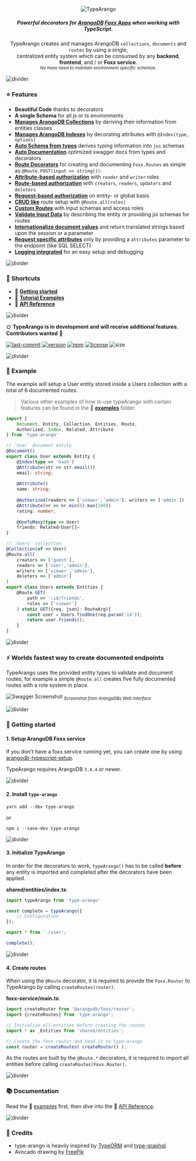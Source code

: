 <p align="center">
  <img src="./assets/logo.png" alt="TypeArango" />
</p>

<h5 align="center">
    Powerful decorators for <a href="https://www.arangodb.com">ArangoDB</a> <a href="https://docs.arangodb.com/3.4/Manual/Foxx/">Foxx Apps</a> when working with TypeScript.
</h5>

<p align="center">
	TypeArango creates and manages ArangoDB <code>collections</code>, <code>documents</code> and <code>routes</code> by using a single,<br/>centralized entity system which can be consumed by any <strong>backend</strong>, 
	<strong>frontend</strong>, and / or <strong>Foxx service</strong>.<br/><sub><i>No more need to maintain environment specific schemas.</i></sub>
</p>

![divider](./assets/divider.png)

### ⭐ Features
- **Beautiful Code** thanks to decorators
- **A single Schema** for all js or ts environments
- **[Manages ArangoDB Collections](./API.md#collectionofdocument-options)** by deriving their information from entities classes
- **[Manages ArangoDB Indexes](./API.md#indextype-options)** by decorating attributes with `@Index(type, options)`
- **[Auto Schema from types](./API.md#-en-hanced-joi)** derives typing information into `joi` schemas
- **[Auto Documentation](#-worlds-fastest-way-to-create-documented-endpoints)** optimized swagger docs from types and decorators
- **[Route Decorators](./API.md#route--get-post-put-patch--delete)** for creating and documenting `Foxx.Routes` as simple as `@Route.POST(input => string())`.
- **[Attribute-based authorization](./examples/2-roles)** with `reader` and `writer` roles
- **[Route-based authorization](./API.md#routeenablecreators-readers-updaters-deleters)** with `creators`, `readers`, `updaters` and `deleters`
- **[Request-based authorization](./API.md#routeauthfunct)** on entity- or global basis
- **[CRUD like](./API.md#crud-like)** route setup with `@Route.all(roles)`
- **[Custom Routes](./API.md#route--get-post-put-patch--delete)** with input schemas and access roles
- **[Validate Input Data](./API.md#attributeschema-readers-writers)** by describing the entity or providing joi schemas for routes
- **[Internationalize document values](./API.md#-typesi18n)** and return translated strings based upon the session or a parameter
- **[Request specific attributes](./API.md#route--get-post-put-patch--delete)** only by providing a `attributes` parameter to the endpoint (like SQL SELECT)
- **[Logging integrated](./API.md#-configuration)** for an easy setup and debugging

![divider](./assets/divider.small.png)

### 💨 Shortcuts
- 🛫 **[Getting started](#-getting-started)**
- 📘 **[Tutorial Examples](./examples)**
- 📗 **[API Reference](./API.md)**

![divider](./assets/divider.small.png)

🌞 **TypeArango is in development and will receive additional features.** **Contributors wanted** 🙋

[![last-commit][github-last-commit]][github-last-commit-url]
[![version][github-version]][github-version-url]
[![npm][npm-badge]][npm-badge-url]
[![license][npm-license]][npm-license-url]
![size][shields-size]

![divider](./assets/divider.png)

### 📝 Example

The example will setup a User entity stored inside a Users collection with a total of 6 documented routes.

> Various other examples of how to use typeArango with certain features can be found in the 📘 **[examples](./examples)** folder.

```ts
import {
    Document, Entity, Collection, Entities, Route,
    Authorized, Index, Related, Attribute
} from 'type-arango'

// `User` document entity
@Document()
export class User extends Entity {
    @Index(type => 'hash')
    @Attribute(str => str.email())
    email: string;
    
    @Attribute()
    name: string;
    
    @Authorized(readers => ['viewer','admin'], writers => ['admin'])
    @Attribute(nr => nr.min(0).max(100))
    rating: number;
    
    @OneToMany(type => User)
    friends: Related<User[]>
}

// `Users` collection
@Collection(of => User)
@Route.all(
    creators => ['guest'],
    readers => ['user','admin'],
    writers => ['viewer','admin'],
    deleters => ['admin']
)
export class Users extends Entities {
    @Route.GET(
        path => ':id/friends',
        roles => ['viewer']
    ) static GET({req, json}: RouteArg){
        const user = Users.findOne(req.param('id'));
        return user.friends();
    }
}
```

![divider](./assets/divider.png)

### ⚡ Worlds fastest way to create documented endpoints

TypeArango uses the provided entity types to validate and document routes, for example a simple `@Route.all` creates five fully documented routes with a role system in place. 

![Swagger Screenshot](./assets/swagger.screen.png)
<sub>*Screenshot from ArangoDBs Web Interface*</sub>

![divider](./assets/divider.png)

### 🛫 Getting started

#### 1. Setup ArangoDB Foxx service

If you don't have a foxx service running yet, you can create one by using 
[arangodb-typescript-setup](https://github.com/RienNeVaPlus/arangodb-typescript-setup).

TypeArango requires ArangoDB `3.4.4` or newer.

![divider](./assets/divider.small.png)

#### 2. Install `type-arango`

```
yarn add --dev type-arango
```
or
```
npm i --save-dev type-arango
```
![divider](./assets/divider.small.png)

#### 3. Initialize TypeArango

In order for the decorators to work, `typeArango()` has to be called **before**
any entity is imported and completed after the decorators have been applied.

**shared/entities/index.ts**:
```ts
import typeArango from 'type-arango'

const complete = typeArango({
    // Configuration
});

export * from './user';

complete();
```
![divider](./assets/divider.small.png)

#### 4. Create routes
When using the `@Route` decorator, it is required to provide the `Foxx.Router`
to TypeArango by calling `createRoutes(router)`.

**foxx-service/main.ts**:
```ts
import createRouter from '@arangodb/foxx/router';
import {createRoutes} from 'type-arango';

// Initialize all entities before creating the routes
import * as _Entities from 'shared/entities';

// Create the foxx router and hand it to type-arango
const router = createRoutes( createRouter() );
```

As the routes are built by the `@Route.*` decorators, it is required to import all
entities before calling `createRoutes(Foxx.Router)`.

![divider](./assets/divider.png)

### 📚 Documentation

Read the 📘 [examples](./examples) first, then dive into the 📗 [API Reference](./API.md).

![divider](./assets/divider.png)

### 🌻 Credits
- type-arango is heavily inspired by [TypeORM](https://github.com/typeorm/typeorm) and [type-graphql](https://github.com/19majkel94/type-graphql).
- Avocado drawing by [FreePik](https://www.freepik.com/free-photos-vectors/background)

[github-version]: https://img.shields.io/github/package-json/v/riennevaplus/type-arango.svg
[github-version-url]: https://github.com/RienNeVaPlus/type-arango/blob/master/package.json
[github-last-commit]: https://img.shields.io/github/last-commit/riennevaplus/type-arango.svg
[github-last-commit-url]: https://github.com/RienNeVaPlus/type-arango/commits/master
[npm-badge]: https://img.shields.io/npm/v/type-arango.svg
[npm-badge-url]: https://www.npmjs.com/package/type-arango
[npm-license]: https://img.shields.io/npm/l/type-arango.svg
[npm-license-url]: https://github.com/ionic-team/stencil/blob/master/LICENSE
[shields-size]: https://img.shields.io/github/repo-size/riennevaplus/type-arango.svg
